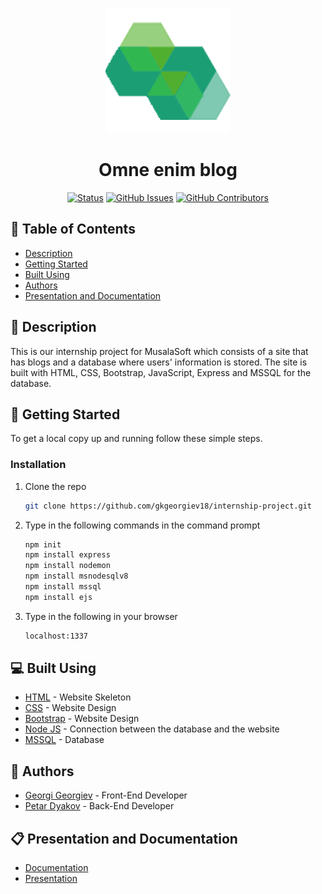 <p align="center">
  <a href="https://github.com/gkgeorgiev18/internship-project" rel="noopener">
    <img src="/public/images/logonotext.png" alt="Logo" width="200" height="200">
  </a>
</p>

<h1 align="center">Omne enim blog</h1>

<div align="center">

[![Status](https://img.shields.io/badge/status-active-success.svg)]()
[![GitHub Issues](https://img.shields.io/github/issues/gkgeorgiev18/internship-project.svg)](https://github.com/gkgeorgiev18/internship-project/issues)
[![GitHub Contributors](https://img.shields.io/github/contributors/gkgeorgiev18/internship-project.svg)](https://github.com/gkgeorgiev18/internship-project/graphs/contributors)

</div>

## 📝 Table of Contents

- [Description](#description)
- [Getting Started](#installation)
- [Built Using](#built_using)
- [Authors](#authors)
- [Presentation and Documentation](#documentation)

## 📖 Description <a name="description"></a>

This is our internship project for MusalaSoft which consists of a site that has blogs and a database where users' information is stored. The site is built with HTML, CSS, Bootstrap, JavaScript, Express and MSSQL for the database.

## 📮 Getting Started <a name="installation"></a>

To get a local copy up and running follow these simple steps.

### Installation

1. Clone the repo
   ```sh
   git clone https://github.com/gkgeorgiev18/internship-project.git
   ```
2. Type in the following commands in the command prompt

   ```sh
   npm init
   npm install express
   npm install nodemon
   npm install msnodesqlv8
   npm install mssql
   npm install ejs
   ```

3. Type in the following in your browser

   ```sh
   localhost:1337
   ```

## 💻 Built Using <a name="built_using"></a>

- [HTML](https://html.com/) - Website Skeleton
- [CSS](https://www.w3.org/Style/CSS/Overview.en.html) - Website Design
- [Bootstrap](https://getbootstrap.com/) - Website Design
- [Node JS](https://nodejs.org/en/) - Connection between the database and the website
- [MSSQL](https://www.microsoft.com/en-us/sql-server/sql-server-2019) - Database

## 👥 Authors <a name="authors"></a>

- [Georgi Georgiev](https://github.com/gkgeorgiev18) - Front-End Developer
- [Petar Dyakov](https://github.com/pmdyakov18) - Back-End Developer

## 📋 Presentation and Documentation <a name="documentation"></a>

- [Documentation](https://codingburgas-my.sharepoint.com/:w:/g/personal/pmdyakov18_codingburgas_bg/EcXHPUMsTYRPhhH-5eqNfJYBX1LT0W1euS-y__2uTEp_hg?e=yGbNxA)
- [Presentation](https://codingburgas-my.sharepoint.com/:p:/g/personal/pmdyakov18_codingburgas_bg/Ed9MNQnMW_NNl7XrSaIfEO8Brv3w-kh1FsZ-fLOl0vDeYw?e=5gRkcV)
